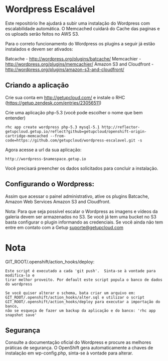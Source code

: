 Wordpress Escalável
======================

Este repositório lhe ajudará a subir uma instalação do Wordpress com escalabilidade automática. O Memcached cuidará do
Cache das paginas e os uploads serão feitos no AWS S3.

Para o correto funcionamento do Wordpress os plugins a seguir já estão instalados e devem ser ativados:

Batcache - http://wordpress.org/plugins/batcache/
Memcachier - http://wordpress.org/plugins/memcachier/
Amazon S3 and Cloudfront - http://wordpress.org/plugins/amazon-s3-and-cloudfront/


Criando a aplicação
----------------------------

Crie sua conta em http://getupcloud.com/ e instale o RHC (https://getup.zendesk.com/entries/23056511)

Crie uma aplicação php-5.3 (você pode escolher o nome que bem entender)

    rhc app create wordpress php-5.3 mysql-5.1 http://reflector-getupcloud.getup.io/reflect?github=getupcloud/openshift-origin-cartridge-memcached --from-code=https://github.com/getupcloud/wordpress-escalavel.git -s

Agora acesse a url da sua aplicação:

    http://wordpress-$namespace.getup.io
    
Você precisará preencher os dados solicitados para concluir a instalação.


Configurando o Wordpress:
----------------------------

Assim que acessar o painel administrativo, ative os plugins Batcache, Amazon Web Services Amazon S3 and Cloudfront.

Nota: Para que seja possível escalar o Wordpress as imagens e vídeos da galeria devem ser armazenados no S3. Se você já tem uma bucket no S3 basta configurar o plugin informando as credenciais. Se você ainda não tem entre em contato com a Getup suporte@getupcloud.com


Nota
=====

GIT_ROOT/.openshift/action_hooks/deploy:
    
    Este script é executado a cada 'git push'.  Sinta-se à vontade para modifica-lo e
    tirar melhor proveito. Por default este script popula o banco de dados
    do wordpress

    Se você quiser alterar o schema, bata criar um arquivo em:
    GIT_ROOT/.openshift/action_hooks/alter.sql e utilizar o script
    GIT_ROOT/.openshift/action_hooks/deploy para executar a importação do banco,
    não se esqueça de fazer um backup da aplicação e do banco: 'rhc app snapshot save'

Segurança
-----------------------
Consulte a documentação oficial do Wordpress e procure as melhores práticas de segurança. O OpenShift 
gera automaticamente a chaves de instalação em wp-config.php, sinta-se à vontade para alterar.
